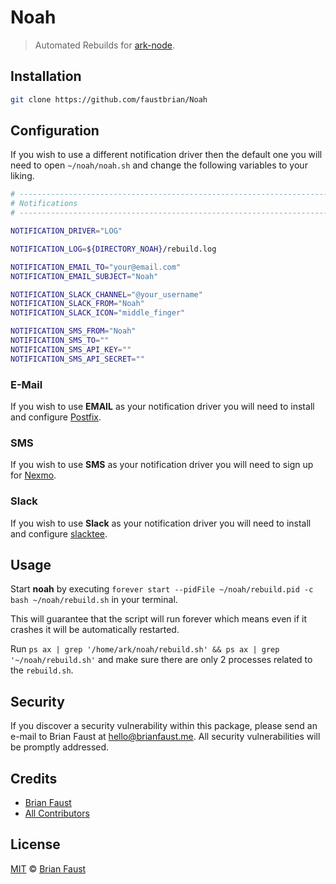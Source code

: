 # Noah

> Automated Rebuilds for [ark-node](https://github.com/ArkEcosystem/ark-node).

## Installation

```bash
git clone https://github.com/faustbrian/Noah
```

## Configuration

If you wish to use a different notification driver then the default one you will need to open `~/noah/noah.sh` and change the following variables to your liking.

```bash
# --------------------------------------------------------------------------------------------------
# Notifications
# --------------------------------------------------------------------------------------------------

NOTIFICATION_DRIVER="LOG"

NOTIFICATION_LOG=${DIRECTORY_NOAH}/rebuild.log

NOTIFICATION_EMAIL_TO="your@email.com"
NOTIFICATION_EMAIL_SUBJECT="Noah"

NOTIFICATION_SLACK_CHANNEL="@your_username"
NOTIFICATION_SLACK_FROM="Noah"
NOTIFICATION_SLACK_ICON="middle_finger"

NOTIFICATION_SMS_FROM="Noah"
NOTIFICATION_SMS_TO=""
NOTIFICATION_SMS_API_KEY=""
NOTIFICATION_SMS_API_SECRET=""
```

### E-Mail

If you wish to use **EMAIL** as your notification driver you will need to install and configure [Postfix](https://www.digitalocean.com/community/tutorials/how-to-install-and-configure-postfix-on-ubuntu-16-04).

### SMS

If you wish to use **SMS** as your notification driver you will need to sign up for [Nexmo](https://www.nexmo.com).

### Slack

If you wish to use **Slack** as your notification driver you will need to install and configure [slacktee](https://github.com/course-hero/slacktee).

## Usage

Start **noah** by executing `forever start --pidFile ~/noah/rebuild.pid -c bash ~/noah/rebuild.sh` in your terminal.

This will guarantee that the script will run forever which means even if it crashes it will be automatically restarted.

Run `ps ax | grep '/home/ark/noah/rebuild.sh' && ps ax | grep '~/noah/rebuild.sh'` and make sure there are only 2 processes related to the `rebuild.sh`.

## Security

If you discover a security vulnerability within this package, please send an e-mail to Brian Faust at hello@brianfaust.me. All security vulnerabilities will be promptly addressed.

## Credits

- [Brian Faust](https://github.com/faustbrian)
- [All Contributors](../../contributors)

## License

[MIT](LICENSE) © [Brian Faust](https://brianfaust.me)
